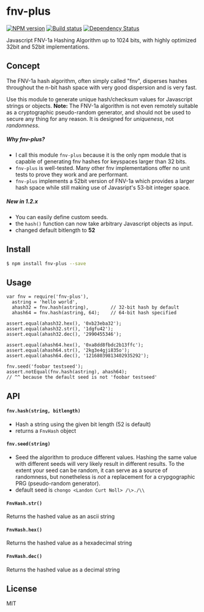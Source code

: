 fnv-plus
========

[![NPM version][npm-image]][npm-url]
[![Build status][travis-image]][travis-url]
[![Dependency Status][daviddm-image]][daviddm-url]

Javascript FNV-1a Hashing Algorithm up to 1024 bits, with highly optimized 32bit and 52bit implementations.

## Concept
The FNV-1a hash algorithm, often simply called "fnv", disperses hashes
throughout the n-bit hash space with very good dispersion and is very 
fast.

Use this module to generate unique hash/checksum values for Javascript
strings or objects. **Note:** The FNV-1a algorithm is not even remotely suitable as
a cryptographic pseudo-random generator, and should not be used to secure any
thing for any reason. It is designed for *uniqueness*, not *randomness*.

##### Why **fnv-plus**?
- I call this module `fnv-plus` because it is the only npm module that
  is capable of generating fnv hashes for keyspaces larger than 32 bits. 
- `fnv-plus` is well-tested. Many other fnv implementations offer no unit tests
  to prove they work and are performant.
- `fnv-plus` implements a 52bit version of FNV-1a which provides a larger
  hash space while still making use of Javasript's 53-bit integer space.

##### New in 1.2.x
- You can easily define custom seeds.
- the `hash()` function can now take arbitrary Javascript objects as input.
- changed default bitlength to **52**

## Install
```sh
$ npm install fnv-plus --save
```

## Usage

    var fnv = require('fnv-plus'),
      astring = 'hello world',
      ahash32 = fnv.hash(astring),        // 32-bit hash by default
      ahash64 = fnv.hash(astring, 64);    // 64-bit hash specified

    assert.equal(ahash32.hex(), '0xb23eba32');
    assert.equal(ahash32.str(), '1dgfu42');
    assert.equal(ahash32.dec(), '2990455346');

    assert.equal(ahash64.hex(), '0xa8dd8fbdc2b13ffc');
    assert.equal(ahash64.str(), '2kg3e4gji835o');
    assert.equal(ahash64.dec(), '12168039813402935292');

    fnv.seed('foobar testseed');
    assert.notEqual(fnv.hash(astring), ahash64);
    // ^^ because the default seed is not 'foobar testseed'

## API

#### `fnv.hash(string, bitlength)`
  - Hash a string using the given bit length (52 is default)
  - returns a `FnvHash` object

#### `fnv.seed(string)`
  - Seed the algorithm to produce different values. Hashing the same value with
    different seeds will very likely result in different results. To the extent
    your seed can be random, it can serve as a source of randomness, but
    nonetheless is *not* a replacement for a crypgographic PRG (pseudo-random
    generator).
  - default seed is `chongo <Landon Curt Noll> /\>./\\`

#### `FnvHash.str()`
Returns the hashed value as an ascii string

#### `FnvHash.hex()`
Returns the hashed value as a hexadecimal string

#### `FnvHash.dec()`
Returns the hashed value as a decimal string

## License
MIT

[npm-image]: https://img.shields.io/npm/v/fnv-plus.svg?style=flat-square
[npm-url]: https://npmjs.org/package/fnv-plus
[travis-image]: https://img.shields.io/travis/tjwebb/fnv-plus.svg?style=flat-square
[travis-url]: https://travis-ci.org/tjwebb/fnv-plus
[daviddm-image]: http://img.shields.io/david/tjwebb/fnv-plus.svg?style=flat-square
[daviddm-url]: https://david-dm.org/tjwebb/fnv-plus
